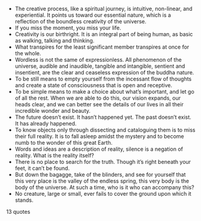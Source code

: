  - The creative process, like a spiritual journey, is intuitive, non-linear, and experiential. It points us toward our essential nature, which is a reflection of the boundless creativity of the universe.
 - If you miss the moment, you miss your life.
 - Creativity is our birthright. It is an integral part of being human, as basic as walking, talking and thinking.
 - What transpires for the least significant member transpires at once for the whole.
 - Wordless is not the same of expressionless. All phenomenon of the universe, audible and inaudible, tangible and intangible, sentient and insentient, are the clear and ceaseless expression of the buddha nature.
 - To be still means to empty yourself from the incessant flow of thoughts and create a state of consciousness that is open and receptive.
 - To be simple means to make a choice about what’s important, and let go of all the rest. When we are able to do this, our vision expands, our heads clear, and we can better see the details of our lives in all their incredible wonder and beauty.
 - The future doesn’t exist. It hasn’t happened yet. The past doesn’t exist. It has already happened.
 - To know objects only through dissecting and cataloguing them is to miss their full reality. It is to fall asleep amidst the mystery and to become numb to the wonder of this great Earth.
 - Words and ideas are a description of reality, silence is a negation of reality. What is the reality itself?
 - There is no place to search for the truth. Though it’s right beneath your feet, it can’t be found.
 - But down the bagagge, take of the blinders, and see for yourself that this very place is the valley of the endless spring, this very body is the body of the universe. At such a time, who is it who can accompany this?
 - No creature, large or small, ever fails to cover the ground upon which it stands.

13 quotes